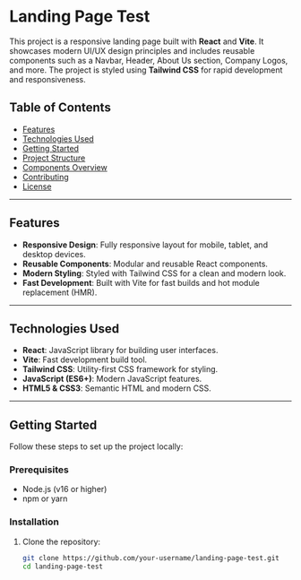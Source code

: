 # Landing Page Test

This project is a responsive landing page built with **React** and **Vite**. It showcases modern UI/UX design principles and includes reusable components such as a Navbar, Header, About Us section, Company Logos, and more. The project is styled using **Tailwind CSS** for rapid development and responsiveness.

## Table of Contents

- [Features](#features)
- [Technologies Used](#technologies-used)
- [Getting Started](#getting-started)
- [Project Structure](#project-structure)
- [Components Overview](#components-overview)
- [Contributing](#contributing)
- [License](#license)

---

## Features

- **Responsive Design**: Fully responsive layout for mobile, tablet, and desktop devices.
- **Reusable Components**: Modular and reusable React components.
- **Modern Styling**: Styled with Tailwind CSS for a clean and modern look.
- **Fast Development**: Built with Vite for fast builds and hot module replacement (HMR).

---

## Technologies Used

- **React**: JavaScript library for building user interfaces.
- **Vite**: Fast development build tool.
- **Tailwind CSS**: Utility-first CSS framework for styling.
- **JavaScript (ES6+)**: Modern JavaScript features.
- **HTML5 & CSS3**: Semantic HTML and modern CSS.

---

## Getting Started

Follow these steps to set up the project locally:

### Prerequisites

- Node.js (v16 or higher)
- npm or yarn

### Installation

1. Clone the repository:
   ```bash
   git clone https://github.com/your-username/landing-page-test.git
   cd landing-page-test
   ```

